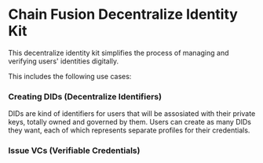 # Chain Fusion Decentralize Identity Kit

This decentralize identity kit simplifies the process of managing and verifying users' identities digitally.

This includes the following use cases:

### Creating DIDs (Decentralize Identifiers)
DIDs are kind of identifiers for users that will be assosiated with their private keys, totally owned and governed by them. Users can create as many DIDs they want, each of which represents separate profiles for their credentials.

### Issue VCs (Verifiable Credentials)
